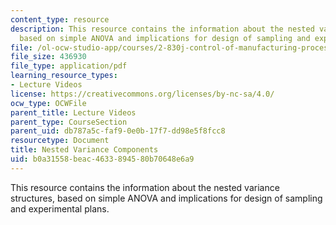 ```yaml
---
content_type: resource
description: This resource contains the information about the nested variance structures,
  based on simple ANOVA and implications for design of sampling and experimental plans.
file: /ol-ocw-studio-app/courses/2-830j-control-of-manufacturing-processes-sma-6303-spring-2008/b0a31558beac4633894580b70648e6a9_lecture17.pdf
file_size: 436930
file_type: application/pdf
learning_resource_types:
- Lecture Videos
license: https://creativecommons.org/licenses/by-nc-sa/4.0/
ocw_type: OCWFile
parent_title: Lecture Videos
parent_type: CourseSection
parent_uid: db787a5c-faf9-0e0b-17f7-dd98e5f8fcc8
resourcetype: Document
title: Nested Variance Components
uid: b0a31558-beac-4633-8945-80b70648e6a9
---
```

This resource contains the information about the nested variance structures, based on simple ANOVA and implications for design of sampling and experimental plans.